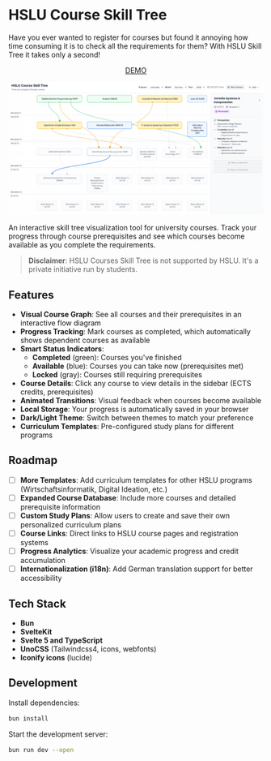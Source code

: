 # HSLU Course Skill Tree

Have you ever wanted to register for courses but found it annoying how time consuming it is to check all the requirements for them? With HSLU Skill Tree it takes only a second!

<div align="center">
  <a href="https://hsluskilltree.com/">
    DEMO
  </a>
</div>

![Preview](docs/imgs/preview.png)

An interactive skill tree visualization tool for university courses. Track your progress through course prerequisites and see which courses become available as you complete the requirements.

> **Disclaimer**: HSLU Courses Skill Tree is not supported by HSLU. It's a private initiative run by students.

## Features

- **Visual Course Graph**: See all courses and their prerequisites in an interactive flow diagram
- **Progress Tracking**: Mark courses as completed, which automatically shows dependent courses as available
- **Smart Status Indicators**: 
  - **Completed** (green): Courses you've finished
  - **Available** (blue): Courses you can take now (prerequisites met)
  - **Locked** (gray): Courses still requiring prerequisites
- **Course Details**: Click any course to view details in the sidebar (ECTS credits, prerequisites)
- **Animated Transitions**: Visual feedback when courses become available
- **Local Storage**: Your progress is automatically saved in your browser
- **Dark/Light Theme**: Switch between themes to match your preference
- **Curriculum Templates**: Pre-configured study plans for different programs

## Roadmap

- [ ] **More Templates**: Add curriculum templates for other HSLU programs (Wirtschaftsinformatik, Digital Ideation, etc.)
- [ ] **Expanded Course Database**: Include more courses and detailed prerequisite information
- [ ] **Custom Study Plans**: Allow users to create and save their own personalized curriculum plans
- [ ] **Course Links**: Direct links to HSLU course pages and registration systems
- [ ] **Progress Analytics**: Visualize your academic progress and credit accumulation
- [ ] **Internationalization (i18n)**: Add German translation support for better accessibility

## Tech Stack

- **Bun**
- **SvelteKit**
- **Svelte 5 and TypeScript**
- **UnoCSS** (Tailwindcss4, icons, webfonts)
- **Iconify icons** (lucide)

## Development

Install dependencies:

```sh
bun install
```

Start the development server:

```sh
bun run dev --open
```
